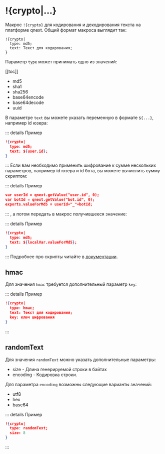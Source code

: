 # !{crypto|...}

Макрос `!{crypto}` для кодирования и декодирования текста на платформе qnext. Общий формат макроса выглядит так:

```plain 
!{crypto|
  type: md5;
  text: Текст для кодирования;
}
```

Параметр `type` может принимать одно из значений:

[[toc]]

* md5
* sha1
* sha256
* base64encode
* base64decode
* uuid



В параметре `text` вы можете указать переменную в формате `${...}`, например id юзера:

::: details Пример
```json 
!{crypto|
  type: md5;
  text: ${user.id};
}
```
:::
Если вам необходимо применить шифрование к сумме нескольких параметров, например id юзера и id бота, вы можете вычислить сумму скриптом:

::: details Пример
```json 
var userId = qnext.getValue("user.id", 0);
var botId = qnext.getValue("bot.id", 0);
exports.valueForMd5 = userId+"_"+botId;
```
:::
, а потом передать в макрос получившееся значение:

::: details Пример
```json 
!{crypto|
  type: md5;
  text: ${localVar.valueForMd5};
}
```
:::
Подробнее про скрипты читайте в [документации](/docs/ext/script).

## hmac

Для значения `hmac` требуется дополнительный параметр `key`:

::: details Пример
```json 
!{crypto|
  type: hmac;
  text: Текст для кодирования;
  key: ключ шифрования
}
```
:::
## randomText

Для значения `randomText` можно указать дополнительные параметры:
* size - Длина генерируемой строки в байтах
* encoding - Кодировка строки.

Для параметра `encoding` возможны следующие варианты значений:
* utf8
* hex
* base64

::: details Пример
```json 
!{crypto|
  type: randomText;
  size: 8
}
```
:::